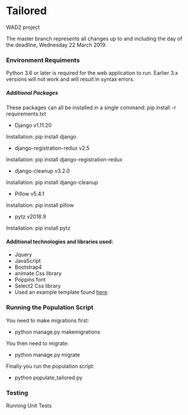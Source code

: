 # Tailored

WAD2 project

The master branch represents all changes up to and including the day of the deadline, Wednesday 22 March 2019.

### Environment Requiments

Python 3.6 or later is required for the web application to run. Earlier 3.x versions will not work and will result in syntax errors.

##### Additional Packages

These packages can all be installed in a single command: pip install -r requirements.txt

- Django v1.11.20

Installation: pip install django

- django-registration-redux v2.5

Installation: pip install django-registration-redux

- django-cleanup v3.2.0

Installation: pip install django-cleanup

- Pillow v5.4.1

Installation: pip install pillow

- pytz v2018.9

Installation: pip install pytz

#### Additional technologies and libraries used:

- Jquery
- JavaScript
- Bootstrap4
- animate Css library
- Poppins font
- Select2 Css library
- Used an example template found [here](https://colorlib.com/preview/theme/karl/index.html).

### Running the Population Script

You need to make migrations first:
- python manage.py makemigrations

You then need to migrate:
- python manage.py migrate

Finally you run the population script:
- python populate_tailored.py



### Testing

Running Unit Tests
